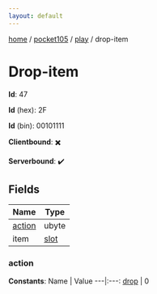 ```yaml
---
layout: default
---
```


[home](/)  /  [pocket105](/protocol/pocket105)  /  [play](/protocol/pocket105/play)  /  drop-item

# Drop-item

**Id**: 47

**Id** (hex): 2F

**Id** (bin): 00101111

**Clientbound**: ✖️

**Serverbound**: ✔️

## Fields

Name | Type
---|---
[action](#action) | ubyte
item | [slot](/protocol/pocket105/types/slot)

### action

**Constants**:
Name | Value
---|:---:
[drop](action_drop) | 0


